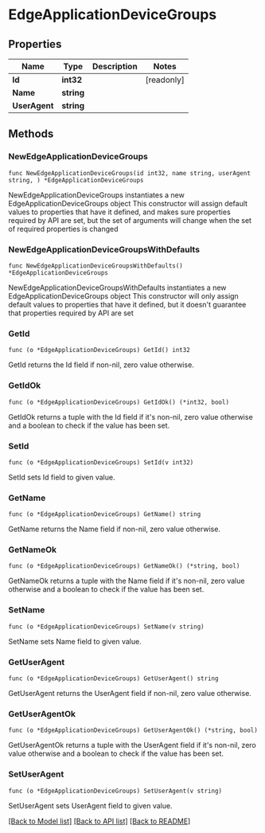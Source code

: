 # EdgeApplicationDeviceGroups

## Properties

Name | Type | Description | Notes
------------ | ------------- | ------------- | -------------
**Id** | **int32** |  | [readonly] 
**Name** | **string** |  | 
**UserAgent** | **string** |  | 

## Methods

### NewEdgeApplicationDeviceGroups

`func NewEdgeApplicationDeviceGroups(id int32, name string, userAgent string, ) *EdgeApplicationDeviceGroups`

NewEdgeApplicationDeviceGroups instantiates a new EdgeApplicationDeviceGroups object
This constructor will assign default values to properties that have it defined,
and makes sure properties required by API are set, but the set of arguments
will change when the set of required properties is changed

### NewEdgeApplicationDeviceGroupsWithDefaults

`func NewEdgeApplicationDeviceGroupsWithDefaults() *EdgeApplicationDeviceGroups`

NewEdgeApplicationDeviceGroupsWithDefaults instantiates a new EdgeApplicationDeviceGroups object
This constructor will only assign default values to properties that have it defined,
but it doesn't guarantee that properties required by API are set

### GetId

`func (o *EdgeApplicationDeviceGroups) GetId() int32`

GetId returns the Id field if non-nil, zero value otherwise.

### GetIdOk

`func (o *EdgeApplicationDeviceGroups) GetIdOk() (*int32, bool)`

GetIdOk returns a tuple with the Id field if it's non-nil, zero value otherwise
and a boolean to check if the value has been set.

### SetId

`func (o *EdgeApplicationDeviceGroups) SetId(v int32)`

SetId sets Id field to given value.


### GetName

`func (o *EdgeApplicationDeviceGroups) GetName() string`

GetName returns the Name field if non-nil, zero value otherwise.

### GetNameOk

`func (o *EdgeApplicationDeviceGroups) GetNameOk() (*string, bool)`

GetNameOk returns a tuple with the Name field if it's non-nil, zero value otherwise
and a boolean to check if the value has been set.

### SetName

`func (o *EdgeApplicationDeviceGroups) SetName(v string)`

SetName sets Name field to given value.


### GetUserAgent

`func (o *EdgeApplicationDeviceGroups) GetUserAgent() string`

GetUserAgent returns the UserAgent field if non-nil, zero value otherwise.

### GetUserAgentOk

`func (o *EdgeApplicationDeviceGroups) GetUserAgentOk() (*string, bool)`

GetUserAgentOk returns a tuple with the UserAgent field if it's non-nil, zero value otherwise
and a boolean to check if the value has been set.

### SetUserAgent

`func (o *EdgeApplicationDeviceGroups) SetUserAgent(v string)`

SetUserAgent sets UserAgent field to given value.



[[Back to Model list]](../README.md#documentation-for-models) [[Back to API list]](../README.md#documentation-for-api-endpoints) [[Back to README]](../README.md)


